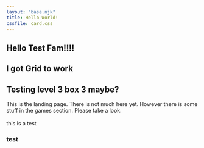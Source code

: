 ```yaml
---
layout: "base.njk"
title: Hello World!
cssfile: card.css
---
```


<div class="head2">
<h2> Hello Test Fam!!!! </h2>
<h2> I got Grid to work </h2>
<h2> Testing level 3 box 3 maybe? </h2>
</div>

<div class="body1">
This is the landing page. There is not much here yet. However there is some stuff in the games section. Please take a look.
</div>

<br>

<div class="card__container">
this is a test
</div>

### test 